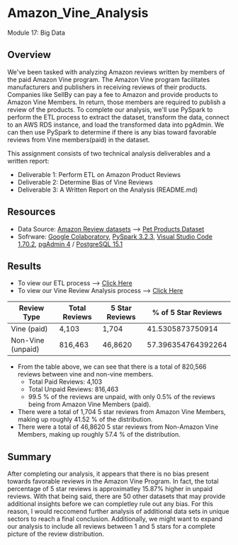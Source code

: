 # Amazon_Vine_Analysis
Module 17: Big Data

## Overview

We've been tasked with analyzing Amazon reviews written by members of the paid Amazon Vine program. The Amazon Vine program facilitates manufacturers and publishers in receiving reviews of their products. Companies like SellBy can pay a fee to Amazon and provide products to Amazon Vine Members. In return, those members are required to publish a review of the products. To complete our analysis, we'll use PySpark to perform the ETL process to extract the dataset, transform the data, connect to an AWS RDS instance, and load the transformed data into pgAdmin. We can then use PySpark to determine if there is any bias toward favorable reviews from Vine members(paid) in the dataset.

This assignment consists of two technical analysis deliverables and a written report:
- Deliverable 1: Perform ETL on Amazon Product Reviews
- Deliverable 2: Determine Bias of Vine Reviews
- Deliverable 3: A Written Report on the Analysis (README.md)

## Resources
- Data Source: [Amazon Review datasets](https://s3.amazonaws.com/amazon-reviews-pds/tsv/index.txt) --> [Pet Products Dataset](https://s3.amazonaws.com/amazon-reviews-pds/tsv/amazon_reviews_us_Pet_Products_v1_00.tsv.gz)
- Sofrware: [Google Colaboratory](https://colab.research.google.com), [PySpark 3.2.3](https://spark.apache.org/docs/3.2.3/api/python/getting_started/install.html), [Visual Studio Code 1.70.2](https://code.visualstudio.com), [pgAdmin 4](https://www.pgadmin.org/download/) / [PostgreSQL 15.1](https://www.postgresql.org/docs/current/release-15-1.html)

## Results 
- To view our ETL process --> [Click Here](https://github.com/abrodyyy/Amazon_Vine_Analysis/blob/main/Amazon_Reviews_ETL.ipynb)
- To view our Vine Review Analysis process --> [Click Here](https://github.com/abrodyyy/Amazon_Vine_Analysis/blob/main/Vine_Review_Analysis.ipynb)


Review Type       | Total Reviews | 5 Star Reviews | % of 5 Star Reviews
----------------- | ------------- | -------------- | -------------------
Vine (paid)	      | 4,103         | 1,704          | 41.5305873750914
Non-Vine (unpaid) |	816,463       | 46,8620        | 57.396354764392264

- From the table above, we can see that there is a total of 820,566 reviews between vine and non-vine members. 
    - Total Paid Reviews: 4,103
    - Total Unpaid Reviews: 816,463
    - 99.5 % of the reviews are unpaid, with only 0.5% of the reviews being from Amazon Vine Members (paid). 
- There were a total of 1,704 5 star reviews from Amazon Vine Members, making up roughly 41.52 % of the distribution. 
- There were a total of 46,8620 5 star reviews from Non-Amazon Vine Members, making up roughly 57.4 % of the distribution. 

## Summary
After completing our analysis, it appears that there is no bias present towards favorable reviews in the Amazon Vine Program. In fact, the total percentage of 5 star reviews is approximatley 15.87% higher in unpaid reviews. With that being said, there are 50 other datasets that may provide additional insights before we can completley rule out any bias. For this reason, I would reccomend further analysis of additional data sets in unique sectors to reach a final conclusion. Additionally, we might want to expand our analysis to include all reviews between 1 and 5 stars for a complete picture of the review distribution. 
